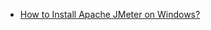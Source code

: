 - [How to Install Apache JMeter on Windows?](https://www.geeksforgeeks.org/how-to-install-apache-jmeter-on-windows/)
